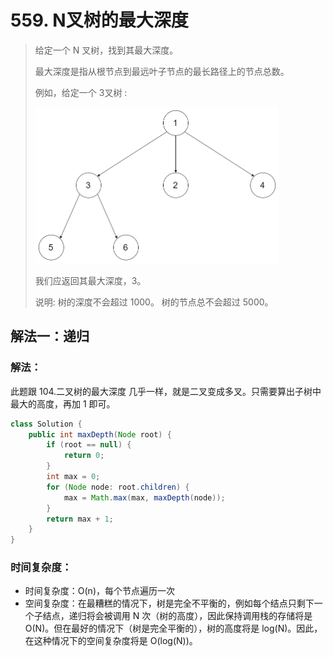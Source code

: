 # 559. N叉树的最大深度

> 给定一个 N 叉树，找到其最大深度。
> 
> 最大深度是指从根节点到最远叶子节点的最长路径上的节点总数。
> 
> 例如，给定一个 3叉树 :
>
> <img alt="img" src="img/559_1.png" style="height:250px"/>
>
> 我们应返回其最大深度，3。
> 
> 说明:
> 树的深度不会超过 1000。
> 树的节点总不会超过 5000。


## 解法一：递归

### 解法：

此题跟 104.二叉树的最大深度 几乎一样，就是二叉变成多叉。只需要算出子树中最大的高度，再加 1 即可。

``` java
class Solution {
    public int maxDepth(Node root) {
        if (root == null) {
            return 0;
        }
        int max = 0;
        for (Node node: root.children) {
            max = Math.max(max, maxDepth(node));
        }
        return max + 1;
    }
}
```

### 时间复杂度：
- 时间复杂度：O(n)，每个节点遍历一次
- 空间复杂度：在最糟糕的情况下，树是完全不平衡的，例如每个结点只剩下一个子结点，递归将会被调用 N 次（树的高度），因此保持调用栈的存储将是 O(N)。但在最好的情况下（树是完全平衡的），树的高度将是 log(N)。因此，在这种情况下的空间复杂度将是 O(log(N))。